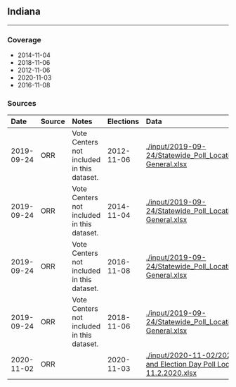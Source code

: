 ## Indiana

-------------



### Coverage
- 2014-11-04
- 2018-11-06
- 2012-11-06
- 2020-11-03
- 2016-11-08


### Sources

| Date | Source | Notes | Elections | Data |
| :---|:----|:---|:---|:---|
| 2019-09-24 | ORR | Vote Centers not included in this dataset. | 2012-11-06 | [./input/2019-09-24/Statewide_Poll_Location_By_Precinct_2012 General.xlsx](./input/2019-09-24/Statewide_Poll_Location_By_Precinct_2012%20General.xlsx) |
| 2019-09-24 | ORR | Vote Centers not included in this dataset. | 2014-11-04 | [./input/2019-09-24/Statewide_Poll_Location_By_Precinct_2014 General.xlsx](./input/2019-09-24/Statewide_Poll_Location_By_Precinct_2014%20General.xlsx) |
| 2019-09-24 | ORR | Vote Centers not included in this dataset. | 2016-11-08 | [./input/2019-09-24/Statewide_Poll_Location_By_Precinct_2016 General.xlsx](./input/2019-09-24/Statewide_Poll_Location_By_Precinct_2016%20General.xlsx) |
| 2019-09-24 | ORR | Vote Centers not included in this dataset. | 2018-11-06 | [./input/2019-09-24/Statewide_Poll_Location_By_Precinct_2018 General.xlsx](./input/2019-09-24/Statewide_Poll_Location_By_Precinct_2018%20General.xlsx) |
| 2020-11-02 | ORR |  | 2020-11-03 | [./input/2020-11-02/2020 GE Early Voting and Election Day Poll Locations 11.2.2020.xlsx](./input/2020-11-02/2020%20GE%20Early%20Voting%20and%20Election%20Day%20Poll%20Locations%2011.2.2020.xlsx) |
